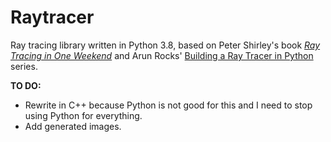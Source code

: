 # Raytracer
Ray tracing library written in Python 3.8, based on Peter Shirley's book *[Ray Tracing in One Weekend](https://raytracing.github.io/books/RayTracingInOneWeekend.html)* and Arun Rocks' [Building a Ray Tracer in Python](https://www.youtube.com/watch?v=KaCe63v4D_Q&list=PL8ENypDVcs3H-TxOXOzwDyCm5f2fGXlIS) series.

**TO DO:**
* Rewrite in C++ because Python is not good for this and I need to stop using Python for everything.
* Add generated images.

